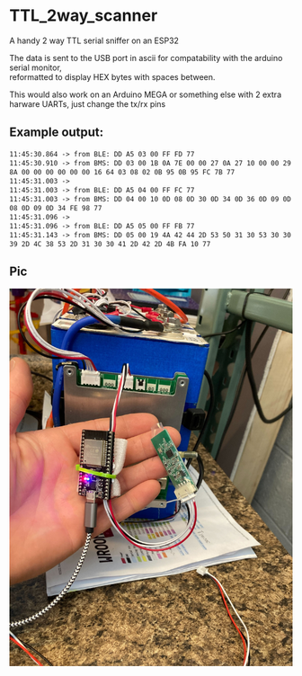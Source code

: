 # TTL_2way_scanner
 A handy 2 way TTL serial sniffer on an ESP32
 
 The data is sent to the USB port in ascii for compatability with the arduino serial monitor,     
 reformatted to display HEX bytes with spaces between. 

This would also work on an Arduino MEGA or something else with 2 extra harware UARTs, just change the tx/rx pins
  
## Example output:
```
11:45:30.864 -> from BLE: DD A5 03 00 FF FD 77 
11:45:30.910 -> from BMS: DD 03 00 1B 0A 7E 00 00 27 0A 27 10 00 00 29 8A 00 00 00 00 00 00 16 64 03 08 02 0B 95 0B 95 FC 7B 77 
11:45:31.003 -> 
11:45:31.003 -> from BLE: DD A5 04 00 FF FC 77 
11:45:31.003 -> from BMS: DD 04 00 10 0D 08 0D 30 0D 34 0D 36 0D 09 0D 08 0D 09 0D 34 FE 98 77 
11:45:31.096 -> 
11:45:31.096 -> from BLE: DD A5 05 00 FF FB 77 
11:45:31.143 -> from BMS: DD 05 00 19 4A 42 44 2D 53 50 31 30 53 30 30 39 2D 4C 38 53 2D 31 30 30 41 2D 42 2D 4B FA 10 77 
```

## Pic
    
![the thing](https://github.com/FurTrader/TTL_2way_scanner/raw/main/Image%20from%20iOS.jpg)


